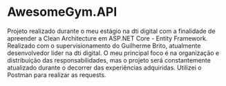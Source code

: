 # AwesomeGym.API
Projeto realizado durante o meu estágio na dti digital com a finalidade de apreender a Clean Architecture em ASP.NET Core - Entity Framework.  Realizado com o supervisionamento do Guilherme Brito, atualmente desenvolvedor líder na dti digital. O meu principal foco é na organização e distribuição das responsabilidades, mas o projeto será constantemente atualizado durante o decorrer das experiências adquiridas. Utilizei o Postman para realizar as requests.
